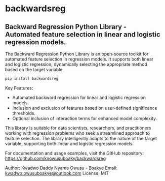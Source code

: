 # backwardsreg

## Backward Regression Python Library - Automated feature selection in linear and logistic regression models.

The Backward Regression Python Library is an open-source toolkit for automated feature selection in regression models. It supports both linear and logistic regression, dynamically selecting the appropriate method based on the target variable.

```python
pip install backwardsreg
```

Key Features:
- Automated backward regression for linear and logistic regression models.
- Inclusion and exclusion of features based on user-defined significance thresholds.
- Optional inclusion of interaction terms for enhanced model complexity.

This library is suitable for data scientists, researchers, and practitioners working with regression problems who seek a streamlined approach to feature selection. The library intelligently adapts to the nature of the target variable, supporting both linear and logistic regression models.

For documentation and usage examples, visit the GitHub repository: https://github.com/knowusuboaky/backwardsreg

Author: Kwadwo Daddy Nyame Owusu - Boakye
Email: kwadwo.owusuboakye@outlook.com
License: MIT


